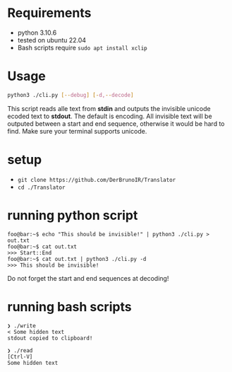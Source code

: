# Requirements 

- python 3.10.6
- tested on ubuntu 22.04
- Bash scripts require `sudo apt install xclip`

# Usage
```bash 
python3 ./cli.py [--debug] [-d,--decode]
```
This script reads alle text from **stdin** and outputs the invisible unicode ecoded text to **stdout**.
The default is encoding. 
All invisible text will be outputed between a start and end sequence, otherwise it would be hard to find.
Make sure your terminal supports unicode.

# setup 
- `git clone https://github.com/DerBrunoIR/Translator`
- `cd ./Translator`
  
# running python script 
```console
foo@bar:~$ echo "This should be invisible!" | python3 ./cli.py > out.txt
foo@bar:~$ cat out.txt
>>> Start::End
foo@bar:~$ cat out.txt | python3 ./cli.py -d
>>> This should be invisible!
```
Do not forget the start and end sequences at decoding!

# running bash scripts
```console 
❯ ./write
< Some hidden text
stdout copied to clipboard!

❯ ./read 
[Ctrl-V]⁥⁠͏​‏͏​‍͏​⁤­͏‎﻿͏​𝅶͏​⁤͏
Some hidden text
```

